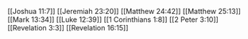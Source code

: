 [[Joshua 11:7]]
[[Jeremiah 23:20]]
[[Matthew 24:42]]
[[Matthew 25:13]]
[[Mark 13:34]]
[[Luke 12:39]]
[[1 Corinthians 1:8]]
[[2 Peter 3:10]]
[[Revelation 3:3]]
[[Revelation 16:15]]
